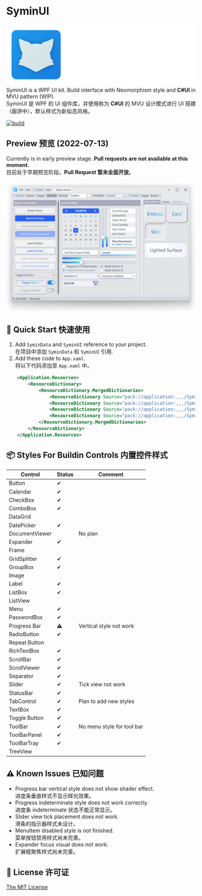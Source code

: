 # SyminUI
![SyminUI Icon](./Images/SyminUI.png)
SyminUI is a WPF UI kit. Build interface with Neomorphism style and **C#UI** in MVU pattern (WIP).\
SyminUI 是 WPF 的 UI 组件库，并使用称为 **C#UI** 的 MVU 设计模式进行 UI 搭建（画饼中），默认样式为新拟态风格。

[![build](https://github.com/syminomega/SyminUI/actions/workflows/dotnet-desktop.yml/badge.svg)](https://github.com/syminomega/SyminUI/actions/workflows/dotnet-desktop.yml)

## Preview 预览 (2022-07-13)
Currently is in early preview stage. **Pull requests are not available at this moment.**\
目前处于早期预览阶段，**Pull Request 暂未全面开放**。

![Styles Demo](./Images/StylesDemo.jpg)

## 🧰 Quick Start 快速使用
1. Add `SyminData` and `SyminUI` reference to your project.\
在项目中添加 `SyminData` 和 `SyminUI` 引用.
2. Add these code to `App.xaml`.\
将以下代码添加至 `App.xaml` 中。

``` xml
    <Application.Resources>
        <ResourceDictionary>
            <ResourceDictionary.MergedDictionaries>
                <ResourceDictionary Source="pack://application:,,,/SyminUI;component/Themes/SyminLight.xaml"/>
                <ResourceDictionary Source="pack://application:,,,/SyminUI;component/Themes/SyminBasic.xaml"/>
                <ResourceDictionary Source="pack://application:,,,/SyminUI;component/Themes/SyminStyle.xaml"/>
                <ResourceDictionary Source="pack://application:,,,/SyminUI;component/Themes/SyminExtra.xaml"/>
            </ResourceDictionary.MergedDictionaries>
        </ResourceDictionary>
    </Application.Resources>
```
## 📦 Styles For Buildin Controls 内置控件样式
| Control         | Status  | Comment
| ----            | ----    | ----
| Button          | ✔       | 
| Calendar        | ✔       | 
| CheckBox        | ✔       | 
| ComboBox        | ✔       | 
| DataGrid        |         | 
| DatePicker      | ✔       | 
| DocumentViewer  |         | No plan
| Expander        | ✔       | 
| Frame           |         | 
| GridSplitter    | ✔       | 
| GroupBox        | ✔       | 
| Image           |         | 
| Label           | ✔       | 
| ListBox         | ✔       | 
| ListView        |         | 
| Menu            | ✔       | 
| PasswordBox     | ✔       | 
| Progress Bar    | ⚠       | Vertical style not work
| RadioButton     | ✔       | 
| Repeat Button   |         | 
| RichTextBox     | ✔       | 
| ScrollBar       | ✔       | 
| ScrollViewer    | ✔       | 
| Separator       | ✔       | 
| Slider          | ✔       | Tick view not work
| StatusBar       | ✔       | 
| TabControl      | ✔       | Plan to add new styles
| TextBox         | ✔       | 
| Toggle Button   | ✔       | 
| ToolBar         | ✔       | No menu style for tool bar
| ToolBarPanel    | ✔       | 
| ToolBarTray     | ✔       | 
| TreeView        |         | 

## ⚠ Known Issues 已知问题
+ Progress bar vertical style does not show shader effect.\
进度条垂直样式不显示辉光效果。
+ Progress indeterminate style does not work correctly.\
进度条 indeterminate 状态不能正常显示。
+ Slider view tick placement does not work.\
滑条的指示器样式未设计。
+ MenuItem disabled style is not finished.\
菜单按钮禁用样式尚未完善。
+ Expander focus visual does not work.\
扩展框聚焦样式尚未完善。

## 📄 License 许可证
[The MIT License](./LICENSE)